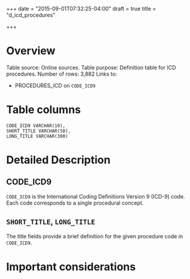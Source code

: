 +++
date = "2015-09-01T07:32:25-04:00"
draft = true
title = "d_icd_procedures"

+++

# Overview

Table source: Online sources.
Table purpose: Definition table for ICD procedures.
Number of rows: 3,882
Links to: 
* PROCEDURES_ICD on `CODE_ICD9`

# Table columns

	CODE_ICD9 VARCHAR(10), 
	SHORT_TITLE VARCHAR(50), 
	LONG_TITLE VARCHAR(300)
	
# Detailed Description

## CODE_ICD9

`CODE_ICD9` is the International Coding Definitions Version 9 (ICD-9) code. Each code corresponds to a single procedural concept.

## `SHORT_TITLE`, `LONG_TITLE`

The title fields provide a brief definition for the given procedure code in `CODE_ICD9`.

# Important considerations